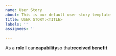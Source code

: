 ```yaml
---
name: User Story
about: This is our default user story template
title: USER STORY:<TITLE>
labels: ''
assignees: ''

---
```


As a **role** I can**capability**so that**received benefit**
